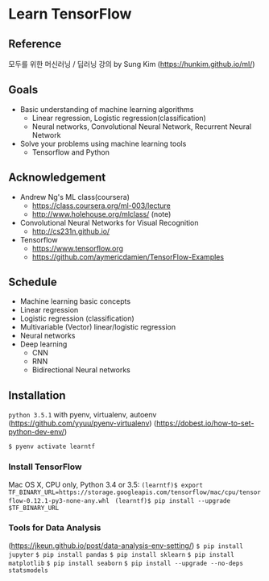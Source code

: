 # Learn TensorFlow

## Reference
모두를 위한 머신러닝 / 딥러닝 강의 by Sung Kim
(https://hunkim.github.io/ml/)

## Goals
- Basic understanding of machine learning algorithms
    - Linear regression, Logistic regression(classification)
    - Neural networks, Convolutional Neural Network, Recurrent Neural Network
- Solve your problems using machine learning tools
    - Tensorflow and Python

## Acknowledgement
- Andrew Ng's ML class(coursera)
    - https://class.coursera.org/ml-003/lecture
    - http://www.holehouse.org/mlclass/ (note)
- Convolutional Neural Networks for Visual Recognition
    - http://cs231n.github.io/
- Tensorflow
    - https://www.tensorflow.org
    - https://github.com/aymericdamien/TensorFlow-Examples

## Schedule
- Machine learning basic concepts
- Linear regression
- Logistic regression (classification)
- Multivariable (Vector) linear/logistic regression
- Neural networks
- Deep learning
    - CNN
    - RNN
    - Bidirectional Neural networks

## Installation
`python 3.5.1` with pyenv, virtualenv, autoenv
(https://github.com/yyuu/pyenv-virtualenv)
(https://dobest.io/how-to-set-python-dev-env/)

`$ pyenv activate learntf`

### Install TensorFlow
Mac OS X, CPU only, Python 3.4 or 3.5:
`(learntf)$ export TF_BINARY_URL=https://storage.googleapis.com/tensorflow/mac/cpu/tensorflow-0.12.1-py3-none-any.whl
`
`(learntf)$ pip install --upgrade $TF_BINARY_URL`

### Tools for Data Analysis
(https://jkeun.github.io/post/data-analysis-env-setting/)
`$ pip install jupyter`
`$ pip install pandas`
`$ pip install sklearn`
`$ pip install matplotlib`
`$ pip install seaborn`
`$ pip install --upgrade --no-deps statsmodels`
